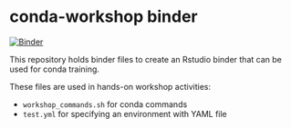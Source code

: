 # conda-workshop binder

[![Binder](https://binder.pangeo.io/badge_logo.svg)](https://binder.pangeo.io/v2/gh/bakerccm/training-rstudio/conda-workshop)

This repository holds binder files to create an Rstudio binder that can be used for conda training.

These files are used in hands-on workshop activities:
- `workshop_commands.sh` for conda commands
- `test.yml` for specifying an environment with YAML file

